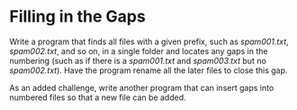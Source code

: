 # Filling in the Gaps
Write a program that finds all files with a given prefix, such as _spam001.txt_, _spam002.txt_, and so on, in a single folder and locates any gaps in the numbering (such as if there is a _spam001.txt_ and _spam003.txt_ but no _spam002.txt_). Have the program rename all the later files to close this gap.

As an added challenge, write another program that can insert gaps into numbered files so that a new file can be added.
